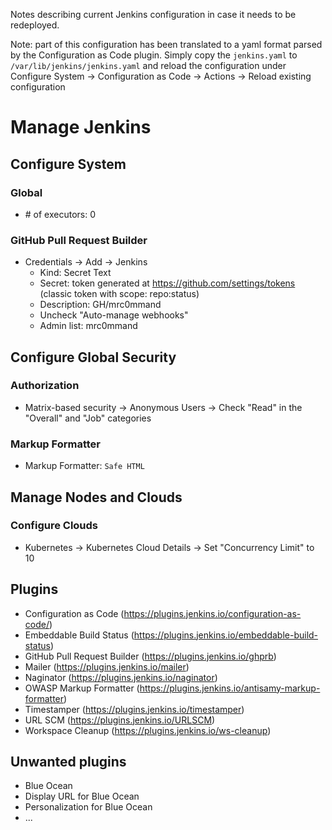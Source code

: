 Notes describing current Jenkins configuration in case it needs to be redeployed.

Note: part of this configuration has been translated to a yaml format parsed
by the Configuration as Code plugin. Simply copy the `jenkins.yaml` to
`/var/lib/jenkins/jenkins.yaml` and reload the configuration under
Configure System -> Configuration as Code -> Actions -> Reload existing configuration

# Manage Jenkins
## Configure System
### Global
 - \# of executors: 0

### GitHub Pull Request Builder
 - Credentials -> Add -> Jenkins
    - Kind: Secret Text
    - Secret: token generated at https://github.com/settings/tokens (classic token with scope: repo:status)
    - Description: GH/mrc0mmand
    - Uncheck "Auto-manage webhooks"
    - Admin list: mrc0mmand

## Configure Global Security
### Authorization
 - Matrix-based security -> Anonymous Users -> Check "Read" in the "Overall" and "Job" categories

### Markup Formatter
 - Markup Formatter: `Safe HTML`

## Manage Nodes and Clouds
### Configure Clouds
 - Kubernetes -> Kubernetes Cloud Details -> Set "Concurrency Limit" to 10

## Plugins
 - Configuration as Code (https://plugins.jenkins.io/configuration-as-code/)
 - Embeddable Build Status (https://plugins.jenkins.io/embeddable-build-status)
 - GitHub Pull Request Builder (https://plugins.jenkins.io/ghprb)
 - Mailer (https://plugins.jenkins.io/mailer)
 - Naginator (https://plugins.jenkins.io/naginator)
 - OWASP Markup Formatter (https://plugins.jenkins.io/antisamy-markup-formatter)
 - Timestamper (https://plugins.jenkins.io/timestamper)
 - URL SCM (https://plugins.jenkins.io/URLSCM)
 - Workspace Cleanup (https://plugins.jenkins.io/ws-cleanup)

## Unwanted plugins
 - Blue Ocean
 - Display URL for Blue Ocean
 - Personalization for Blue Ocean
 - ...
